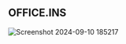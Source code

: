 ## OFFICE.INS
![Screenshot 2024-09-10 185217](https://github.com/user-attachments/assets/344b3f65-d731-418d-814a-ac295c547920)
